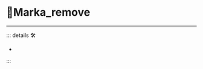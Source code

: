 # 🔷<beta>Marka_remove</beta>

---

<!-- =================================================== -->
<!-- =================================================== -->
<!-- =================================================== -->
<!-- =================================================== -->
<!-- =================================================== -->
::: details 🛠

-

:::
